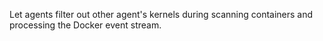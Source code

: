 Let agents filter out other agent's kernels during scanning containers and processing the Docker event stream.
